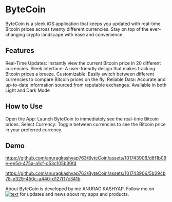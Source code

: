 # ByteCoin
ByteCoin is a sleek iOS application that keeps you updated with real-time Bitcoin prices across twenty different currencies. Stay on top of the ever-changing crypto landscape with ease and convenience.

## Features
Real-Time Updates: Instantly view the current Bitcoin price in 20 different currencies.
Sleek Interface: A user-friendly design that makes tracking Bitcoin prices a breeze.
Customizable: Easily switch between different currencies to compare Bitcoin prices on the fly.
Reliable Data: Accurate and up-to-date information sourced from reputable exchanges.
Available in both Light and Dark Mode

## How to Use
Open the App: Launch ByteCoin to immediately see the real-time Bitcoin prices.
Select Currency: Toggle between currencies to see the Bitcoin price in your preferred currency.

## Demo

https://github.com/anuragkashyap763/ByteCoin/assets/101743906/d8f1b09e-ee5d-475a-a1cf-d53c105b30f4

https://github.com/anuragkashyap763/ByteCoin/assets/101743906/5b294b78-e329-450c-a440-d127f17c341b







About
ByteCoin is developed by me ANURAG KASHYAP. Follow me on [![text](https://img.shields.io/badge/LinkedIn-0077B5?style=for-the-badge&logo=linkedin&logoColor=white)](www.linkedin.com/in/anuragkashyap763) for updates and news about my apps and products.

